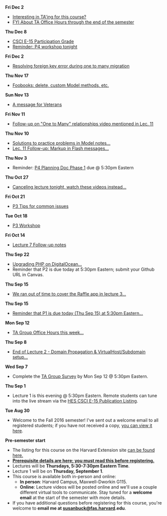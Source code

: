 __Fri Dec 2__
+ [Interesting in TA'ing for this course?](https://piazza.com/class/iqiwxxw3sex3r2?cid=198)
+ [FYI About TA Office Hours through the end of the semester](https://piazza.com/class/iqiwxxw3sex3r2)

__Thu Dec 8__
+ [CSCI E-15 Participation Grade](https://piazza.com/class/iqiwxxw3sex3r2?cid=220)
+ [Reminder: P4 workshop tonight](https://piazza.com/class/iqiwxxw3sex3r2?cid=221)

__Fri Dec 2__
+ [Resolving foreign key error during one to many migration](https://piazza.com/class/iqiwxxw3sex3r2?cid=196)

__Thu Nov 17__

+ [Foobooks: delete, custom Model methods, etc.](https://piazza.com/class/iqiwxxw3sex3r2?cid=179)

__Sun Nov 13__

+ [A message for Veterans](https://piazza.com/class/iqiwxxw3sex3r2?cid=174)

__Fri Nov 11__

+ [Follow-up on "One to Many" relationships video mentioned in Lec. 11](https://piazza.com/class/iqiwxxw3sex3r2?cid=170)

__Thu Nov 10__

+ [Solutions to practice problems in Model notes...](https://piazza.com/class/iqiwxxw3sex3r2?cid=169)
+ [Lec. 11 Follow-up: Markup in Flash messages...](https://piazza.com/class/iqiwxxw3sex3r2?cid=168)

__Thu Nov 3__
+ Reminder: [P4 Planning Doc Phase 1](Projects.../P4_Planning_Doc) due @ 5:30pm Eastern

__Thu Oct 27__
+ [Canceling lecture tonight, watch these videos instead...](https://piazza.com/class/iqiwxxw3sex3r2?cid=140)

__Fri Oct 21__
+ [P3 Tips for common issues](https://piazza.com/class/iqiwxxw3sex3r2?cid=121)

__Tue Oct 18__
+ [P3 Workshop](https://piazza.com/class/iqiwxxw3sex3r2?cid=115)

__Fri Oct 14__
+ [Lecture 7 Follow-up notes](https://piazza.com/class/iqiwxxw3sex3r2?cid=102)

__Thu Sep 22__

+ [Upgrading PHP on DigitalOcean...](https://piazza.com/class/iqiwxxw3sex3r2?cid=62)
+ Reminder that P2 is due today at 5:30pm Eastern; submit your Github URL in Canvas.

__Thu Sep 15__

+ [We ran out of time to cover the Raffle app in lecture 3...](https://piazza.com/class/iqiwxxw3sex3r2?cid=39)

__Thu Sep 15__

+ [Reminder that P1 is due today (Thu Sep 15) at 5:30pm Eastern...](https://piazza.com/class/iqiwxxw3sex3r2?cid=34)

__Mon Sep 12__

+ [TA Group Office Hours this week...](https://piazza.com/class/iqiwxxw3sex3r2)


__Thu Sep 8__

+ [End of Lecture 2 - Domain Propagation & VirtualHost/Subdomain setup...](https://piazza.com/class/iqiwxxw3sex3r2?cid=18)

__Wed Sep 7__

+ Complete the [TA Group Survey](http://bit.ly/fall2016-ta-group-survey) by Mon Sep 12 @ 5:30pm Eastern.


__Thu Sep 1__

+ Lecture 1 is this evening @ 5:30pm Eastern. Remote students can tune into the live stream via the [HES CSCI E-15 Publication Listing](https://matterhorn.dce.harvard.edu/engage/ui/index.html#/2017/01/14291).


__Tue Aug 30__

+ Welcome to the Fall 2016 semester! I've sent out a welcome email to all registered students; if you have not received a copy, [you can view it here](http://dwa15.com/misc/fall2016-welcome-email.txt).


__Pre-semester start__

+ The listing for this course on the Harvard Extension site [can be found here.](http://www.extension.harvard.edu/academics/courses/dynamic-web-applications/14291?_ga=1.107606209.2115575596.1443717604)
+ [__Prerequisite details are here; you must read this before registering.__](http://dwa15.com/Potential_Students)
+ Lectures will be __Thursdays, 5:30-7:30pm Eastern Time__.
+ Lecture 1 will be on __Thursday, September 1__.
+ This course is available both in-person and online:
    + __In person__: Harvard Campus, Maxwell-Dworkin G115.
    + __Online__: Lecture videos will be posted online and we'll use a couple different virtual tools to communicate. Stay tuned for a **welcome email** at the start of the semester with more details.
+ If you have additional questions before registering for this course, you're welcome to __email me at susanbuck@fas.harvard.edu__.
